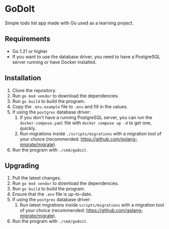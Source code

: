 # GoDoIt

Simple todo list app made with Go used as a learning project.

## Requirements

- Go 1.21 or higher
- If you want to use the database driver, you need to have a PostgreSQL server running or have Docker installed.

## Installation

1. Clone the repository.
2. Run `go mod vendor` to download the dependencies.
3. Run `go build` to build the program.
4. Copy the `.env.example` file to `.env` and fill in the values.
5. If using the `postgres` database driver:
   1. If you don't have a running PostgreSQL server, you can run the `docker-compose.yaml` file with `docker compose up -d` to get one, quickly.
   2. Run migrations inside `./scripts/migrations` with a migration tool of your choice (recommended: https://github.com/golang-migrate/migrate).
6. Run the program with `./cmd/godoit`.

## Upgrading

1. Pull the latest changes.
2. Run `go mod vendor` to download the dependencies.
3. Run `go build` to build the program.
4. Ensure that the `.env` file is up-to-date.
5. If using the `postgres` database driver:
   1. Run latest migrations inside `scripts/migrations` with a migration tool of your choice (recommended: https://github.com/golang-migrate/migrate).
6. Run the program with `./cmd/godoit`.
